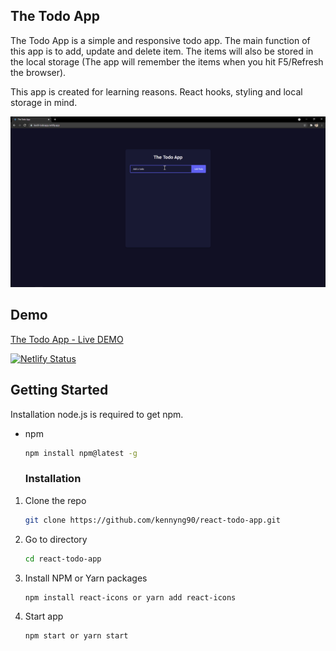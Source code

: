 ## The Todo App

The Todo App is a simple and responsive todo app. The main function of this app is to add, update and delete item. The items will also be stored in the local storage (The app will remember the items when you hit F5/Refresh the browser).

This app is created for learning reasons. React hooks, styling and local storage in mind.

![](https://github.com/kennyng90/react-todo-app/blob/master/src/todoapp.gif?raw=true)

## Demo
[The Todo App - Live DEMO](https://ken9-todoapp.netlify.app/)

[![Netlify Status](https://api.netlify.com/api/v1/badges/c076cb9b-d8de-4251-bf5d-e4f471428ad6/deploy-status)](https://app.netlify.com/sites/ken9-todoapp/deploys)

## Getting Started

Installation
node.js is required to get npm.

* npm
  ```sh
  npm install npm@latest -g
  ```

  ### Installation

1. Clone the repo
   ```sh
   git clone https://github.com/kennyng90/react-todo-app.git
   ```
3. Go to directory
   ```sh
   cd react-todo-app
   ```
4. Install NPM or Yarn packages
   ```sh
   npm install react-icons or yarn add react-icons
   ```
6. Start app
   ```sh
   npm start or yarn start
   ```
